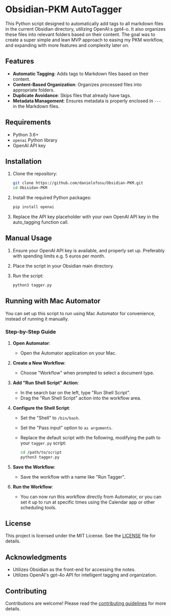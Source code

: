 # Obsidian-PKM AutoTagger

This Python script designed to automatically add tags to all markdown files in the current Obsidian directory, utilizing OpenAI:s gpt4-o. It also organizes these files into relevant folders based on their content.
The goal was to create a super simple and lean MVP approach to easing my PKM workflow, and expanding with more features and complexity later on.

## Features

- **Automatic Tagging**: Adds tags to Markdown files based on their content.
- **Content-Based Organization**: Organizes processed files into appropriate folders.
- **Duplicate Avoidance**: Skips files that already have tags.
- **Metadata Management**: Ensures metadata is properly enclosed in `---` in the Markdown files.

## Requirements

- Python 3.6+
- `openai` Python library
- OpenAI API key

## Installation

1. Clone the repository:

    ```sh
    git clone https://github.com/danielofosu/Obsidian-PKM.git
    cd Obisidan-PKM
    ```

2. Install the required Python packages:

    ```sh
    pip install openai
    ```
3. Replace the API key placeholder with your own OpenAI API key in the auto_tagging function call.

## Manual Usage

1. Ensure your OpenAI API key is available, and properly set up. Preferably with spending limits e.g. 5 euros per month.
2. Place the script in your Obsidian main directory.
3. Run the script:

    ```sh
    python3 tagger.py
    ```

## Running with Mac Automator

You can set up this script to run using Mac Automator for convenience, instead of running it manually.

### Step-by-Step Guide

1. **Open Automator**:
    - Open the Automator application on your Mac.

2. **Create a New Workflow**:
    - Choose "Workflow" when prompted to select a document type.

3. **Add "Run Shell Script" Action**:
    - In the search bar on the left, type "Run Shell Script".
    - Drag the "Run Shell Script" action into the workflow area.

4. **Configure the Shell Script**:
    - Set the "Shell" to `/bin/bash`.
    - Set the "Pass input" option to `as arguments`.
    - Replace the default script with the following, modifying the path to your `tagger.py` script:

      ```sh
      cd /path/to/script
      python3 tagger.py
      ```

5. **Save the Workflow**:
    - Save the workflow with a name like "Run Tagger".

6. **Run the Workflow**:
    - You can now run this workflow directly from Automator, or you can set it up to run at specific times using the Calendar app or other scheduling tools.

## License

This project is licensed under the MIT License. See the [LICENSE](LICENSE) file for details.

## Acknowledgments

- Utilizes Obsidian as the front-end for accessing the notes.
- Utilizes OpenAI's gpt-4o API for intelligent tagging and organization.

## Contributing

Contributions are welcome! Please read the [contributing guidelines](CONTRIBUTING.md) for more details.
